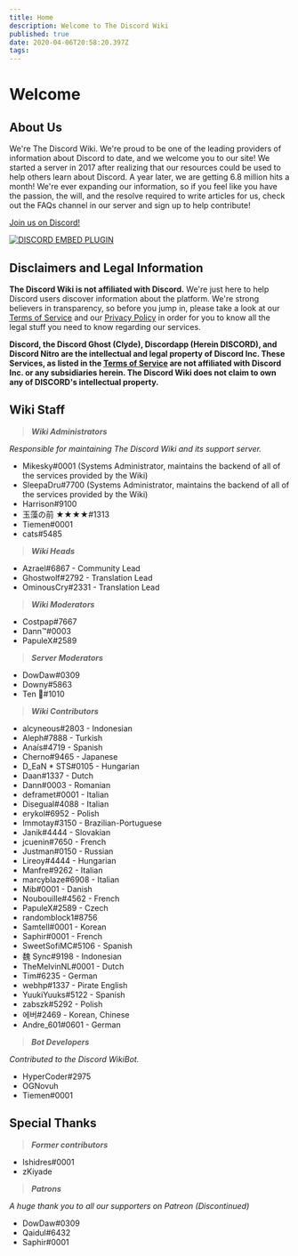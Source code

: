 ```yaml
---
title: Home
description: Welcome to The Discord Wiki
published: true
date: 2020-04-06T20:58:20.397Z
tags: 
---
```


# Welcome
## About Us

We're The Discord Wiki. We're proud to be one of the leading providers of information about Discord to date, and we welcome you to our site! We started a server in 2017 after realizing that our resources could be used to help others learn about Discord. A year later, we are getting 6.8 million hits a month! We're ever expanding our information, so if you feel like you have the passion, the will, and the resolve required to write articles for us, check out the FAQs channel in our server and sign up to help contribute!

[Join us on Discord!](https://discord.gg/ZRJ9Ghh)

<a href="https://discord.gg/ZRJ9Ghh">![DISCORD EMBED PLUGIN](https://discordapp.com/api/guilds/367460196148183040/widget.png?style=banner2)</a>

## Disclaimers and Legal Information
**The Discord Wiki is not affiliated with Discord.** We're just here to help Discord users discover information about the platform. We're strong believers in transparency, so before you jump in, please take a look at our [Terms of Service](/meta/terms) and our [Privacy Policy](/meta/privacy) in order for you to know all the legal stuff you need to know regarding our services.

**Discord, the Discord Ghost (Clyde), Discordapp (Herein DISCORD), and Discord Nitro are the intellectual and legal property of Discord Inc. These Services, as listed in the [Terms of Service](/meta/terms) are not affiliated with Discord Inc. or any subsidiaries herein. The Discord Wiki does not claim to own any of DISCORD's intellectual property.**

## Wiki Staff

> ***Wiki Administrators***

*Responsible for maintaining The Discord Wiki and its support server.*
* Mikesky#0001 (Systems Administrator, maintains the backend of all of the services provided by the Wiki)
* SleepaDru#7700 (Systems Administrator, maintains the backend of all of the services provided by the Wiki)
* Harrison#9100
* 玉藻の前 ★★★★#1313
* Tiemen#0001
* cats#5485

> ***Wiki Heads***

* Azrael#6867 - Community Lead
* Ghostwolf#2792 - Translation Lead
* OminousCry#2331 - Translation Lead

> ***Wiki Moderators***

* Costpap#7667
* Dann™#0003
* PapuleX#2589

> ***Server Moderators***

* DowDaw#0309
* Downy#5863
* Ten 🌈#1010

> ***Wiki Contributors***

* alcyneous#2803 - Indonesian
* Aleph#7888 - Turkish
* Anaís#4719 - Spanish
* Cherno#9465 - Japanese
* D_EaN * STS#0105 - Hungarian
* Daan#1337 - Dutch
* Dann#0003 - Romanian
* deframet#0001 - Italian
* Disegual#4088 - Italian
* erykol#6952 - Polish
* Immotay#3150 - Brazilian-Portuguese
* Janik#4444 - Slovakian
* jcuenin#7650 - French
* Justman#0150 - Russian
* Lireoy#4444 - Hungarian
* Manfre#9262 - Italian
* marcyblaze#6908 - Italian
* Mib#0001 - Danish
* Noubouille#4562 - French
* PapuleX#2589 - Czech
* randomblock1#8756
* Samtell#0001 - Korean
* Saphir#0001 - French
* SweetSofiMC#5106 - Spanish
* 魏 Sync#9198 - Indonesian
* TheMelvinNL#0001 - Dutch
* Tim#6235 - German
* webhp#1337 - Pirate English
* YuukiYuuks#5122 - Spanish
* zabszk#5292 - Polish
* 에버#2469 - Korean, Chinese
* Andre_601#0601 - German

> ***Bot Developers***

*Contributed to the Discord WikiBot.*
* HyperCoder#2975
* OGNovuh
* Tiemen#0001

## Special Thanks

> ***Former contributors***

* Ishidres#0001
* zKiyade

> ***Patrons***

*A huge thank you to all our supporters on Patreon (Discontinued)*

* DowDaw#0309
* Qaidul#6432
* Saphir#0001